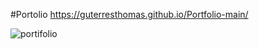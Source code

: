 #Portolio
https://guterresthomas.github.io/Portfolio-main/

![portifolio](https://github.com/GuterresThomas/Portfolio/assets/131294494/dacc8f99-b125-4d86-9f3c-b25c8543e988)

